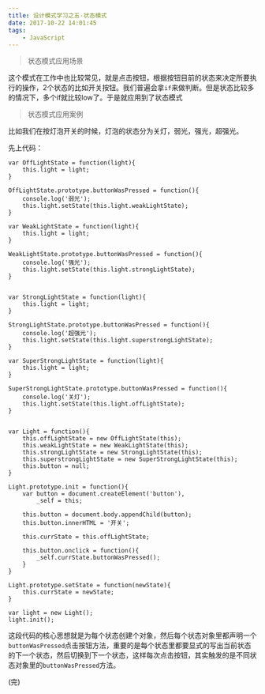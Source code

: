 ```yaml
---
title: 设计模式学习之五-状态模式
date: 2017-10-22 14:01:45
tags:
	- JavaScript
---
```


> 状态模式应用场景

这个模式在工作中也比较常见，就是点击按钮，根据按钮目前的状态来决定所要执行的操作，2个状态的比如开关按钮。我们普遍会拿`if`来做判断。但是状态比较多的情况下，多个if就比较low了。于是就应用到了状态模式

> 状态模式应用案例

比如我们在按灯泡开关的时候，灯泡的状态分为关灯，弱光，强光，超强光。

先上代码：

```
var OffLightState = function(light){
	this.light = light;
}

OffLightState.prototype.buttonWasPressed = function(){
	console.log('弱光');
	this.light.setState(this.light.weakLightState);
}

var WeakLightState = function(light){
	this.light = light;
}

WeakLightState.prototype.buttonWasPressed = function(){
	console.log('强光');
	this.light.setState(this.light.strongLightState);
}


var StrongLightState = function(light){
	this.light = light;
}

StrongLightState.prototype.buttonWasPressed = function(){
	console.log('超强光');
	this.light.setState(this.light.superstrongLightState);
}

var SuperStrongLightState = function(light){
	this.light = light;
}

SuperStrongLightState.prototype.buttonWasPressed = function(){
	console.log('关灯');
	this.light.setState(this.light.offLightState);
}


var Light = function(){
	this.offLightState = new OffLightState(this);
	this.weakLightState = new WeakLightState(this);
	this.strongLightState = new StrongLightState(this);
	this.superstrongLightState = new SuperStrongLightState(this);
	this.button = null;
}

Light.prototype.init = function(){
	var button = document.createElement('button'),
		_self = this;

	this.button = document.body.appendChild(button);
	this.button.innerHTML = '开关';

	this.currState = this.offLightState;

	this.button.onclick = function(){
		_self.currState.buttonWasPressed();
	}
}

Light.prototype.setState = function(newState){
	this.currState = newState;
}

var light = new Light();
light.init();
```

这段代码的核心思想就是为每个状态创建个对象，然后每个状态对象里都声明一个`buttonWasPressed`点击按钮方法，重要的是每个状态里都要显式的写出当前状态的下一个状态，然后切换到下一个状态，这样每次点击按钮，其实触发的是不同状态对象里的`buttonWasPressed`方法。

(完)